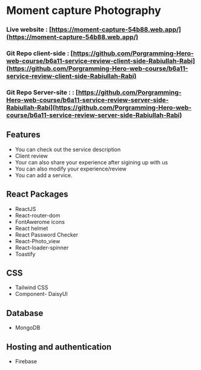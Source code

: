 # Moment capture Photography
### Live website : [https://moment-capture-54b88.web.app/](https://moment-capture-54b88.web.app/)
### Git Repo client-side : [https://github.com/Porgramming-Hero-web-course/b6a11-service-review-client-side-Rabiullah-Rabi](https://github.com/Porgramming-Hero-web-course/b6a11-service-review-client-side-Rabiullah-Rabi)
### Git Repo Server-site :  : [https://github.com/Porgramming-Hero-web-course/b6a11-service-review-server-side-Rabiullah-Rabi](https://github.com/Porgramming-Hero-web-course/b6a11-service-review-server-side-Rabiullah-Rabi)

## Features
- You can check out the service description
- Client review
- Your can also share your experience after sigining up with us 
- You can also modify your experience/review
- You can add a service. 


## React Packages
- ReactJS 
- React-router-dom
- FontAwerome icons
- React helmet
- React Password Checker
- React-Photo_view
- React-loader-spinner
- Toastify


## CSS
- Tailwind CSS
- Component- DaisyUI

## Database
- MongoDB

## Hosting and authentication 
- Firebase
